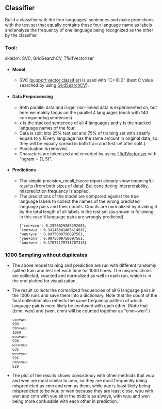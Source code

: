 ## Classifier
Build a classifier with the four languages' sentences and make predictions with the test set that equally contains these four language name as labels and analyze the frequency of one language being recognized as the other by the classifier.

### Tool: 
sklearn: SVC, GridSearchCV, TfidfVectorizer
- #### Model
  - SVC [(support vector classifier)](https://scikit-learn.org/stable/modules/generated/sklearn.svm.SVC.html) is used with "C=10.0" (best C value searched by using       [GridSearchCV](https://scikit-learn.org/stable/modules/generated/sklearn.model_selection.GridSearchCV.html)).
- #### Data Preprocessing
  - Both parallel data and larger non-linked data is experimented on, but here we mainly focus on the parallel 4 languages (each with 140 corresponding sentences).
  - x is the stacked sentences of all 4 languages and y is the stacked language names of the four.
  - Data is split into 25% test set and 75% of training set with stratify equals to y (Every language has the same amount in original data, so they will be equally spread in both train and test set after split.).
  - Punctuation is removed.
  - Characters are tokenized and encoded by using [TfidfVectorizer](https://scikit-learn.org/stable/modules/generated/sklearn.feature_extraction.text.TfidfVectorizer.html) with "ngram = (1, 5)".
- #### Predictions
  - The simple precision_recall_fscore report already show meaningful results (from both sizes of data). But considering interpretability, misprediction frequency is applied.
  - The predictions of the model are compared against the true language labels to collect the names of the wrong predicted language pairs and their counts. Counts are normalized by dividing it by the total length of all labels in the test set (as shown in following, in this case 5 language pairs are wrongly predicted).
    ```
    {'cmn+wen': 0.2926829268292683,
    'cmn+wuu': 0.34146341463414637,
    'wuu+yue': 0.0975609756097561,
    'yue+cmn': 0.0975609756097561,
    'wuu+wen': 0.17073170731707318}
    ```
### 1000 Sampling without duplicates
- The above model training and prediction are run with different randomly splited train and test set each time for 1000 times. The mispredictions are collected, counted and normalized as well in each run, which is in the end plotted for visualization.
- The result collects the normalized frequencies of all 6 language pairs in the 1000 runs and save them into a dictionary. Note that the count of the final collection also reflects the same frequency pattern of which language pair is more likely be confused with each other. (Note that (cmn, wen) and (wen, cmn) will be counted together as "cmn+wen".)

  ```
  cmn+wen
  998
  cmn+wuu
  1000
  wuu+wen
  990
  wuu+yue
  636
  wen+yue
  591
  cmn+yue
  829
  ```
- The plot of the results shows consistency with other methods that wuu and wen are most similar to cmn, so they are most frequently being mispredicted as cmn and cmn as them, while yue is least likely being mispredicted to be wuu or wen because they are least close. wuu with wen and cmn with yue sit in the middle as always, with wuu and wen being more confusable with each other in prediction.

